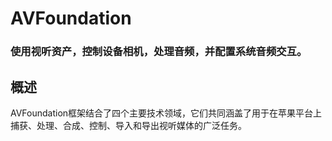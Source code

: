 # AVFoundation
### 使用视听资产，控制设备相机，处理音频，并配置系统音频交互。
## 概述
AVFoundation框架结合了四个主要技术领域，它们共同涵盖了用于在苹果平台上捕获、处理、合成、控制、导入和导出视听媒体的广泛任务。


